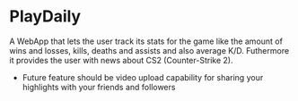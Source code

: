 # PlayDaily
A WebApp that lets the user track its stats for the game like the amount of wins and losses, kills, deaths and assists and also average K/D.
Futhermore it provides the user with news about CS2 (Counter-Strike 2).

- Future feature should be video upload capability for sharing your highlights with your friends and followers
